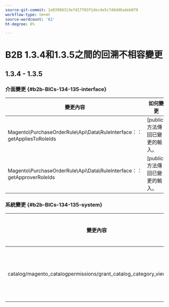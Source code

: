 ```yaml
---
source-git-commit: 1a93998313e7d17f03f1dec4e5c7d6dd6adeb079
workflow-type: tm+mt
source-wordcount: '62'
ht-degree: 0%

---
```

# B2B 1.3.4和1.3.5之間的回溯不相容變更

## 1.3.4 - 1.3.5

### 介面變更 {#b2b-BICs-134-135-interface}

| 變更內容 | 如何變更 |
| --- | --- |
| Magento\PurchaseOrderRule\Api\Data\RuleInterface：：getAppliesToRoleIds | [public]方法傳回已變更的輸入。 |
| Magento\PurchaseOrderRule\Api\Data\RuleInterface：：getApproverRoleIds | [public]方法傳回已變更的輸入。 |

### 系統變更 {#b2b-BICs-134-135-system}

| 變更內容 | 如何變更 |
| --- | --- |
| catalog/magento\_catalogpermissions/grant\_catalog\_category\_view\_groups | 已新增欄位節點 |

